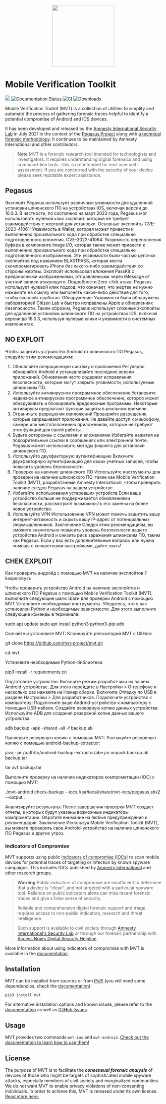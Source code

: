<p align="center">
     <img src="https://docs.mvt.re/en/latest/mvt.png" width="200" />
</p>

# Mobile Verification Toolkit

[![](https://img.shields.io/pypi/v/mvt)](https://pypi.org/project/mvt/)
[![Documentation Status](https://readthedocs.org/projects/mvt/badge/?version=latest)](https://docs.mvt.re/en/latest/?badge=latest)
[![CI](https://github.com/mvt-project/mvt/actions/workflows/tests.yml/badge.svg)](https://github.com/mvt-project/mvt/actions/workflows/tests.yml)
[![Downloads](https://pepy.tech/badge/mvt)](https://pepy.tech/project/mvt)

Mobile Verification Toolkit (MVT) is a collection of utilities to simplify and automate the process of gathering forensic traces helpful to identify a potential compromise of Android and iOS devices.

It has been developed and released by the [Amnesty International Security Lab](https://securitylab.amnesty.org) in July 2021 in the context of the [Pegasus Project](https://forbiddenstories.org/about-the-pegasus-project/) along with [a technical forensic methodology](https://www.amnesty.org/en/latest/research/2021/07/forensic-methodology-report-how-to-catch-nso-groups-pegasus/). It continues to be maintained by Amnesty International and other contributors.

> **Note**
> MVT is a forensic research tool intended for technologists and investigators. It requires understanding digital forensics and using command-line tools. This is not intended for end-user self-assessment. If you are concerned with the security of your device please seek reputable expert assistance.
>

## Pegasus

Эксплойт Pegasus использует различные уязвимости для удаленной установки шпионского ПО на устройствах iOS, включая версии до 16.0.3. 
В частности, по состоянию на март 2023 года, Pegasus мог использовать нулевой клик эксплойт, который не требует взаимодействия с жертвой для установки.
Основные эксплойты
CVE-2023-41061: Уязвимость в Wallet, которая может привести к выполнению произвольного кода при обработке специально подготовленного вложения.
CVE-2023-41064: Уязвимость переполнения буфера в компоненте Image I/O, которая также может привести к выполнению произвольного кода при обработке специально подготовленного изображения.
Эти уязвимости были частью цепочки эксплойтов под названием BLASTPASS, которая могла скомпрометировать iPhone без какого-либо взаимодействия со стороны жертвы. Эксплойт использовал вложения PassKit с вредоносными изображениями, отправленными через iMessage от учетной записи атакующего.
Подробности
Zero-click атака: Pegasus использует нулевой клик подход, что означает, что жертве не нужно нажимать на ссылку или выполнять какое-либо действие для того, чтобы эксплойт сработал.
Обнаружение: Уязвимости были обнаружены лабораторией Citizen Lab и быстро исправлены Apple в обновлениях безопасности.
Таким образом, Pegasus использует сложные эксплойты для удаленной установки шпионского ПО на устройствах iOS, включая версии до 16.0.3, используя нулевые клики и уязвимости в системных компонентах.

## NO EXPLOIT

Чтобы защитить устройство Android от шпионского ПО Pegasus, следуйте этим рекомендациям:
1. Обновляйте операционную систему и приложения
Регулярно обновляйте Android и устанавливайте последние версии приложений. Обновления часто содержат исправления безопасности, которые могут закрыть уязвимости, используемые шпионским ПО.
2. Используйте антивирусное программное обеспечение
Установите надежное антивирусное программное обеспечение, которое может обнаруживать и блокировать вредоносные программы. Некоторые антивирусы предлагают функции защиты в реальном времени.
3. Ограничьте разрешения приложений
Проверяйте разрешения, которые запрашивают приложения. Не давайте доступ к микрофону, камере или местоположению приложениям, которые не требуют этих функций для своей работы.
4. Будьте осторожны с ссылками и вложениями
Избегайте нажатия на подозрительные ссылки в сообщениях или электронной почте. Pegasus может использовать методы фишинга для установки шпионского ПО.
5. Используйте двухфакторную аутентификацию
Включите двухфакторную аутентификацию для своих учетных записей, чтобы повысить уровень безопасности.
6. Проверка на наличие шпионского ПО
Используйте инструменты для проверки на наличие шпионского ПО, такие как Mobile Verification Toolkit (MVT), разработанный Amnesty International, чтобы проверить наличие следов Pegasus на вашем устройстве.
7. Избегайте использования устаревших устройств
Если ваше устройство больше не поддерживается обновлениями безопасности, рассмотрите возможность его замены на более новое устройство.
8. Используйте VPN
Использование VPN может помочь защитить вашу интернет-активность и скрыть вашу IP-адрес от потенциальных злоумышленников.
Заключение
Следуя этим рекомендациям, вы сможете значительно повысить уровень безопасности вашего устройства Android и снизить риск заражения шпионским ПО, таким как Pegasus. Если у вас есть дополнительные вопросы или нужна помощь с конкретными настройками, дайте знать!

## CHEK EXPLOIT

Как проверить андройд с помощью MVT на наличие эксплойтов ?
kaspersky.ru 

Чтобы проверить устройство Android на наличие эксплойтов и шпионского ПО Pegasus с помощью Mobile Verification Toolkit (MVT), выполните следующие шаги:
Шаги для проверки Android с помощью MVT
Установите необходимые инструменты:
Убедитесь, что у вас установлен Python и необходимые зависимости. Для этого выполните следующие команды в терминале:

sudo apt update
sudo apt install python3 python3-pip adb

Скачайте и установите MVT:
Клонируйте репозиторий MVT с GitHub:

git clone https://github.com/mvt-project/mvt.git

cd mvt

Установите необходимые Python-библиотеки:

pip3 install -r requirements.txt

Подготовьте устройство:
Включите режим разработчика на вашем Android-устройстве. Для этого перейдите в Настройки > О телефоне и несколько раз нажмите на Номер сборки.
Включите Отладку по USB в разделе Настройки > Для разработчиков.
Подключите устройство к компьютеру:
Подключите ваше Android-устройство к компьютеру с помощью USB-кабеля.
Создайте резервную копию данных устройства:
Используйте ADB для создания резервной копии данных вашего устройства:


adb backup -apk -shared -all -f backup.ab

Проверьте резервную копию с помощью MVT:
Распакуйте резервную копию с помощью android-backup-extractor:

java -jar /path/to/android-backup-extractor/abe.jar unpack backup.ab backup.tar

tar xvf backup.tar

Выполните проверку на наличие индикаторов компрометации (IOC) с помощью MVT:


./mvt-android check-backup --iocs /usr/local/share/mvt-iocs/pegasus.stix2 --output .

Анализируйте результаты:
После завершения проверки MVT создаст отчеты, в которых будут указаны возможные индикаторы компрометации. Обратите внимание на любые предупреждения и рекомендации.
Заключение
Используя Mobile Verification Toolkit (MVT), вы можете проверить свое Android-устройство на наличие шпионского ПО Pegasus и других угроз. 

### Indicators of Compromise

MVT supports using public [indicators of compromise (IOCs)](https://github.com/mvt-project/mvt-indicators) to scan mobile devices for potential traces of targeting or infection by known spyware campaigns. This includes IOCs published by [Amnesty International](https://github.com/AmnestyTech/investigations/) and other  research groups.

> **Warning**
> Public indicators of compromise are insufficient to determine that a device is "clean", and not targeted with a particular spyware tool. Reliance on public indicators alone can miss recent forensic traces and give a false sense of security.
>
> Reliable and comprehensive digital forensic support and triage requires access to non-public indicators, research and threat intelligence.
>
>Such support is available to civil society through [Amnesty International's Security Lab](https://securitylab.amnesty.org/get-help/?c=mvt_docs) or through our forensic partnership with [Access Now’s Digital Security Helpline](https://www.accessnow.org/help/).

More information about using indicators of compromise with MVT is available in the [documentation](https://docs.mvt.re/en/latest/iocs/).

## Installation

MVT can be installed from sources or from [PyPI](https://pypi.org/project/mvt/) (you will need some dependencies, check the [documentation](https://docs.mvt.re/en/latest/install/)):

```
pip3 install mvt
```

For alternative installation options and known issues, please refer to the [documentation](https://docs.mvt.re/en/latest/install/) as well as [GitHub Issues](https://github.com/mvt-project/mvt/issues).


## Usage

MVT provides two commands `mvt-ios` and `mvt-android`. [Check out the documentation to learn how to use them!](https://docs.mvt.re/)


## License

The purpose of MVT is to facilitate the ***consensual forensic analysis*** of devices of those who might be targets of sophisticated mobile spyware attacks, especially members of civil society and marginalized communities. We do not want MVT to enable privacy violations of non-consenting individuals.  In order to achieve this, MVT is released under its own license. [Read more here.](https://docs.mvt.re/en/latest/license/)
